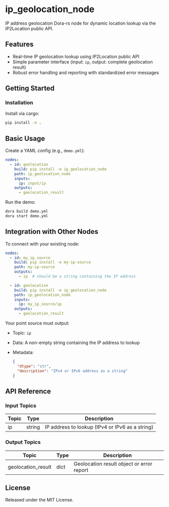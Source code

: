 # ip_geolocation_node

IP address geolocation Dora-rs node for dynamic location lookup via the IP2Location public API.

## Features
- Real-time IP geolocation lookup using IP2Location public API
- Simple parameter interface (input: `ip`, output: complete geolocation result)
- Robust error handling and reporting with standardized error messages

## Getting Started

### Installation
Install via cargo:
```bash
pip install -e .
```

## Basic Usage

Create a YAML config (e.g., `demo.yml`):

```yaml
nodes:
  - id: geolocation
    build: pip install -e ip_geolocation_node
    path: ip_geolocation_node
    inputs:
      ip: input/ip
    outputs:
      - geolocation_result
```

Run the demo:

```bash
dora build demo.yml
dora start demo.yml
```

## Integration with Other Nodes

To connect with your existing node:

```yaml
nodes:
  - id: my_ip_source
    build: pip install -e my-ip-source
    path: my-ip-source
    outputs:
      - ip  # should be a string containing the IP address

  - id: geolocation
    build: pip install -e ip_geolocation_node
    path: ip_geolocation_node
    inputs:
      ip: my_ip_source/ip
    outputs:
      - geolocation_result
```

Your point source must output:

* Topic: `ip`
* Data: A non-empty string containing the IP address to lookup
* Metadata:

  ```json
  {
    "dtype": "str",
    "description": "IPv4 or IPv6 address as a string"
  }
  ```

## API Reference

### Input Topics

| Topic | Type   | Description                |
|-------|--------|----------------------------|
| ip    | string | IP address to lookup (IPv4 or IPv6 as a string) |

### Output Topics

| Topic              | Type   | Description              |
|--------------------|--------|--------------------------|
| geolocation_result | dict   | Geolocation result object or error report |

## License

Released under the MIT License.
